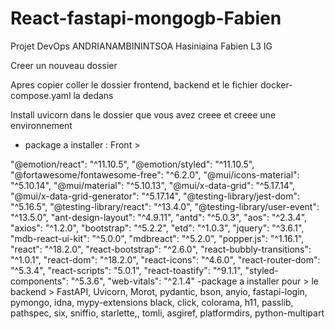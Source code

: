 # React-fastapi-mongogb-Fabien
Projet DevOps ANDRIANAMBININTSOA Hasiniaina Fabien L3 IG

Creer un nouveau dossier 

Apres copier coller le dossier frontend, backend et le fichier docker-compose.yaml la dedans

Install uvicorn dans le dossier que vous avez creee et creee une environnement

- package a installer : Front >

"@emotion/react": "^11.10.5",
        "@emotion/styled": "^11.10.5",
        "@fortawesome/fontawesome-free": "^6.2.0",
        "@mui/icons-material": "^5.10.14",
        "@mui/material": "^5.10.13",
        "@mui/x-data-grid": "^5.17.14",
        "@mui/x-data-grid-generator": "^5.17.14",
        "@testing-library/jest-dom": "^5.16.5",
        "@testing-library/react": "^13.4.0",
        "@testing-library/user-event": "^13.5.0",
        "ant-design-layout": "^4.9.11",
        "antd": "^5.0.3",
        "aos": "^2.3.4",
        "axios": "^1.2.0",
        "bootstrap": "^5.2.2",
        "etd": "^1.0.3",
        "jquery": "^3.6.1",
        "mdb-react-ui-kit": "^5.0.0",
        "mdbreact": "^5.2.0",
        "popper.js": "^1.16.1",
        "react": "^18.2.0",
        "react-bootstrap": "^2.6.0",
        "react-bubbly-transitions": "^1.0.1",
        "react-dom": "^18.2.0",
        "react-icons": "^4.6.0",
        "react-router-dom": "^5.3.4",
        "react-scripts": "5.0.1",
        "react-toastify": "^9.1.1",
        "styled-components": "^5.3.6",
        "web-vitals": "^2.1.4"
  -package a installer pour > le backend > FastAPI, Uvicorn, Morot, pydantic, bson, anyio, fastapi-login, pymongo, idna, mypy-extensions
  black, click, colorama, h11, passlib, pathspec, six, sniffio, starlette,, tomli, asgiref, platformdirs, python-multipart
  
